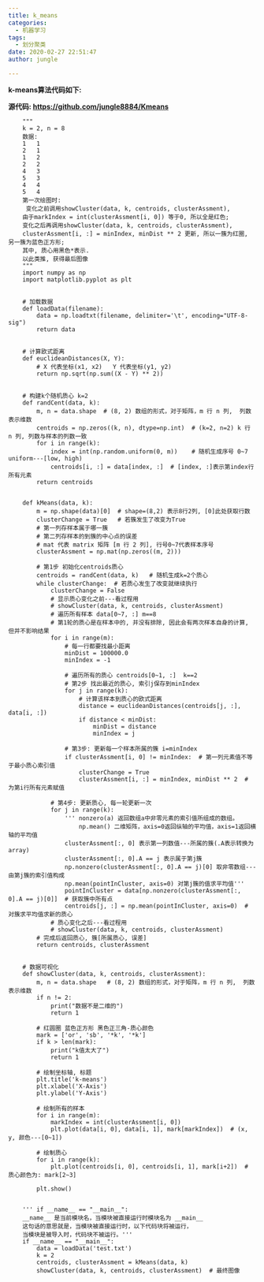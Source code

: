 ```yaml
---
title: k_means
categories:
  - 机器学习
tags:
  - 划分聚类
date: 2020-02-27 22:51:47
author: jungle

---
```

**k-means算法代码如下:**

**源代码: https://github.com/jungle8884/Kmeans**

		"""
		k = 2, n = 8
		数据:
		1	1
		2	1
		1	2
		2	2
		4	3
		5	3
		4	4
		5	4
		第一次绘图时:
		 变化之前调用showCluster(data, k, centroids, clusterAssment), 
		由于markIndex = int(clusterAssment[i, 0]) 等于0, 所以全是红色;
		变化之后再调用showCluster(data, k, centroids, clusterAssment),
		clusterAssment[i, :] = minIndex, minDist ** 2 更新, 所以一簇为红圈, 另一簇为蓝色正方形;
		其中, 质心用黑色*表示.
		以此类推, 获得最后图像
		"""
		import numpy as np
		import matplotlib.pyplot as plt
		
		
		# 加载数据
		def loadData(filename):
		    data = np.loadtxt(filename, delimiter='\t', encoding="UTF-8-sig")
		    return data
		
		
		# 计算欧式距离
		def euclideanDistances(X, Y):
		    # X 代表坐标(x1, x2)   Y 代表坐标(y1, y2)
		    return np.sqrt(np.sum((X - Y) ** 2))
		
		
		# 构建k个随机质心 k=2
		def randCent(data, k):
		    m, n = data.shape  # (8, 2) 数组的形式，对于矩阵，m 行 n 列,  列数表示维数
		    centroids = np.zeros((k, n), dtype=np.int)  # (k=2, n=2) k 行 n 列, 列数与样本的列数一致
		    for i in range(k):
		        index = int(np.random.uniform(0, m))    # 随机生成序号 0~7  uniform---[low, high)
		        centroids[i, :] = data[index, :]  # [index, :]表示第index行所有元素
		    return centroids
		
		
		def kMeans(data, k):
		    m = np.shape(data)[0]  # shape=(8,2) 表示8行2列, [0]此处获取行数
		    clusterChange = True   # 若簇发生了改变为True
		    # 第一列存样本属于哪一簇
		    # 第二列存样本的到簇的中心点的误差
		    # mat 代表 matrix 矩阵 [m 行 2 列], 行号0~7代表样本序号
		    clusterAssment = np.mat(np.zeros((m, 2)))
		
		    # 第1步 初始化centroids质心
		    centroids = randCent(data, k)   # 随机生成k=2个质心
		    while clusterChange:  # 若质心发生了改变就继续执行
		        clusterChange = False
		        # 显示质心变化之前---看过程用
		        # showCluster(data, k, centroids, clusterAssment)
		        # 遍历所有样本 data[0~7, :] m==8
		        # 第1轮的质心是在样本中的, 并没有排除, 因此会有两次样本自身的计算, 但并不影响结果
		        for i in range(m):
		            # 每一行都要找最小距离
		            minDist = 100000.0
		            minIndex = -1
		
		            # 遍历所有的质心 centroids[0~1, :]  k==2
		            # 第2步 找出最近的质心, 索引j保存到minIndex
		            for j in range(k):
		                # 计算该样本到质心的欧式距离
		                distance = euclideanDistances(centroids[j, :], data[i, :])
		                if distance < minDist:
		                    minDist = distance
		                    minIndex = j
		
		            # 第3步: 更新每一个样本所属的簇 i=minIndex
		            if clusterAssment[i, 0] != minIndex:  # 第一列元素值不等于最小质心索引值
		                clusterChange = True
		                clusterAssment[i, :] = minIndex, minDist ** 2  # 为第i行所有元素赋值
		
		        # 第4步: 更新质心, 每一轮更新一次
		        for j in range(k):
		            ''' nonzero(a) 返回数组a中非零元素的索引值所组成的数组。
		                np.mean() 二维矩阵，axis=0返回纵轴的平均值，axis=1返回横轴的平均值
		            clusterAssment[:, 0] 表示第一列数值---所属的簇(.A表示转换为 array)
		            clusterAssment[:, 0].A == j 表示属于第j簇
		            np.nonzero(clusterAssment[:, 0].A == j)[0] 取非零数组---由第j簇的索引值构成
		            np.mean(pointInCluster, axis=0) 对第j簇的值求平均值'''
		            pointInCluster = data[np.nonzero(clusterAssment[:, 0].A == j)[0]]  # 获取簇中所有点
		            centroids[j, :] = np.mean(pointInCluster, axis=0)  # 对簇求平均值求新的质心
		        # 质心变化之后---看过程用
		        # showCluster(data, k, centroids, clusterAssment)
		    # 完成后返回质心, 簇[所属质心, 误差]
		    return centroids, clusterAssment
		
		
		# 数据可视化
		def showCluster(data, k, centroids, clusterAssment):
		    m, n = data.shape   # (8, 2) 数组的形式，对于矩阵，m 行 n 列,  列数表示维数
		    if n != 2:
		        print("数据不是二维的")
		        return 1
		
		    # 红圆圈 蓝色正方形 黑色正三角-质心颜色
		    mark = ['or', 'sb', '*k', '*k']
		    if k > len(mark):
		        print("k值太大了")
		        return 1
		
		    # 绘制坐标轴, 标题
		    plt.title('k-means')
		    plt.xlabel('X-Axis')
		    plt.ylabel('Y-Axis')
		
		    # 绘制所有的样本
		    for i in range(m):
		        markIndex = int(clusterAssment[i, 0])
		        plt.plot(data[i, 0], data[i, 1], mark[markIndex])  # (x, y, 颜色---[0~1])
		
		    # 绘制质心
		    for i in range(k):
		        plt.plot(centroids[i, 0], centroids[i, 1], mark[i+2])  # 质心颜色为: mark[2~3]
		
		    plt.show()
		
		
		''' if __name__ == "__main__":
		__name__ 是当前模块名，当模块被直接运行时模块名为 __main__ 
		这句话的意思就是，当模块被直接运行时，以下代码块将被运行，
		当模块是被导入时，代码块不被运行。'''
		if __name__ == "__main__":
		    data = loadData('test.txt')
		    k = 2
		    centroids, clusterAssment = kMeans(data, k)
		    showCluster(data, k, centroids, clusterAssment)  # 最终图像

